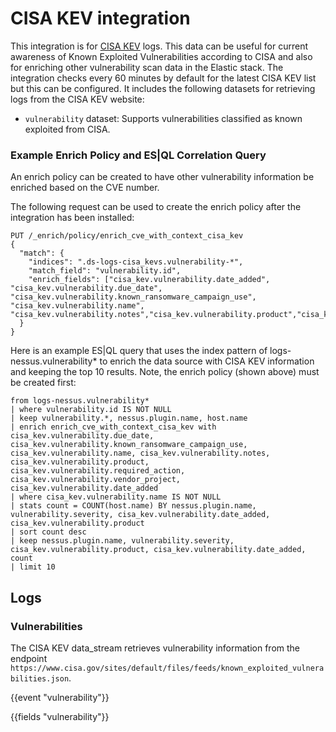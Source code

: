 # CISA KEV integration

This integration is for [CISA KEV](https://www.cisa.gov/known-exploited-vulnerabilities-catalog) logs. This data can be useful for current awareness of Known Exploited Vulnerabilities according to CISA and also for enriching other vulnerability scan data in the Elastic stack. The integration checks every 60 minutes by default for the latest CISA KEV list but this can be configured. It includes the following datasets for retrieving logs from the CISA KEV website:

- `vulnerability` dataset: Supports vulnerabilities classified as known exploited from CISA.

### Example Enrich Policy and ES|QL Correlation Query

An enrich policy can be created to have other vulnerability information be enriched based on the CVE number.

The following request can be used to create the enrich policy after the integration has been installed:

```
PUT /_enrich/policy/enrich_cve_with_context_cisa_kev
{
  "match": {
    "indices": ".ds-logs-cisa_kevs.vulnerability-*",
    "match_field": "vulnerability.id",
    "enrich_fields": ["cisa_kev.vulnerability.date_added", "cisa_kev.vulnerability.due_date", "cisa_kev.vulnerability.known_ransomware_campaign_use", "cisa_kev.vulnerability.name", "cisa_kev.vulnerability.notes","cisa_kev.vulnerability.product","cisa_kev.vulnerability.required_action","cisa_kev.vulnerability.vendor_project"]
  }
}
```

Here is an example ES|QL query that uses the index pattern of logs-nessus.vulnerability* to enrich the data source with CISA KEV information and keeping the top 10 results. Note, the enrich policy (shown above) must be created first:

```
from logs-nessus.vulnerability*
| where vulnerability.id IS NOT NULL
| keep vulnerability.*, nessus.plugin.name, host.name
| enrich enrich_cve_with_context_cisa_kev with cisa_kev.vulnerability.due_date, cisa_kev.vulnerability.known_ransomware_campaign_use, cisa_kev.vulnerability.name, cisa_kev.vulnerability.notes, cisa_kev.vulnerability.product, cisa_kev.vulnerability.required_action, cisa_kev.vulnerability.vendor_project, cisa_kev.vulnerability.date_added
| where cisa_kev.vulnerability.name IS NOT NULL
| stats count = COUNT(host.name) BY nessus.plugin.name, vulnerability.severity, cisa_kev.vulnerability.date_added, cisa_kev.vulnerability.product
| sort count desc
| keep nessus.plugin.name, vulnerability.severity, cisa_kev.vulnerability.product, cisa_kev.vulnerability.date_added, count
| limit 10
```

## Logs

### Vulnerabilities

The CISA KEV data_stream retrieves vulnerability information from the endpoint `https://www.cisa.gov/sites/default/files/feeds/known_exploited_vulnerabilities.json`.


{{event "vulnerability"}}

{{fields "vulnerability"}}